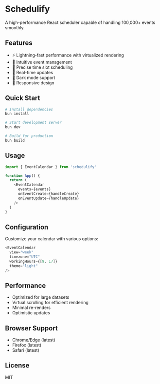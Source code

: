# Schedulify

A high-performance React scheduler capable of handling 100,000+ events smoothly.

## Features
- ⚡️ Lightning-fast performance with virtualized rendering
- 📅 Intuitive event management
- 🎯 Precise time slot scheduling
- 🔄 Real-time updates
- 🌙 Dark mode support
- 📱 Responsive design

## Quick Start
```bash
# Install dependencies
bun install

# Start development server
bun dev

# Build for production
bun build
```

## Usage
```typescript
import { EventCalendar } from 'schedulify'

function App() {
  return (
    <EventCalendar
      events={events}
      onEventCreate={handleCreate}
      onEventUpdate={handleUpdate}
    />
  )
}
```

## Configuration
Customize your calendar with various options:
```typescript
<EventCalendar
  view="week"
  timezone="UTC"
  workingHours={[9, 17]}
  theme="light"
/>
```

## Performance
- Optimized for large datasets
- Virtual scrolling for efficient rendering
- Minimal re-renders
- Optimistic updates

## Browser Support
- Chrome/Edge (latest)
- Firefox (latest)
- Safari (latest)

## License
MIT
